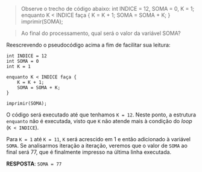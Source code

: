 > Observe o trecho de código abaixo: int INDICE = 12, SOMA = 0, K = 1; enquanto K < INDICE faça { K = K + 1; SOMA = SOMA + K; } imprimir(SOMA);

> Ao final do processamento, qual será o valor da variável SOMA? 

Reescrevendo o pseudocódigo acima a fim de facilitar sua leitura:

```
int INDICE = 12
int SOMA = 0
int K = 1

enquanto K < INDICE faça {
    K = K + 1;
    SOMA = SOMA + K;
}

imprimir(SOMA);
```

O código será executado até que tenhamos `K = 12`. Neste ponto, a estrutura `enquanto` não é executada, visto que `K` não atende mais à condição do _loop_ (`K < INDICE`).

Para `K = 1` até `K = 11`, `K` será acrescido em 1 e então adicionado à variável `SOMA`. Se analisarmos iteração a iteração, veremos que o valor de `SOMA` ao final será 77, que é finalmente impresso na última linha executada.

**RESPOSTA**: `SOMA = 77`
